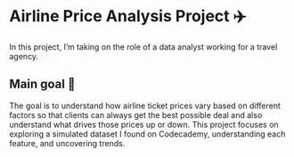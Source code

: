 # Airline Price Analysis Project ✈️
In this project, I’m taking on the role of a data analyst working for a travel agency. 
## Main goal 🎯
The goal is to understand how airline ticket prices vary based on different factors so that clients can always get the best possible deal and also understand what drives those prices up or down. This project focuses on exploring a simulated dataset I found on Codecademy, understanding each feature, and uncovering trends.
